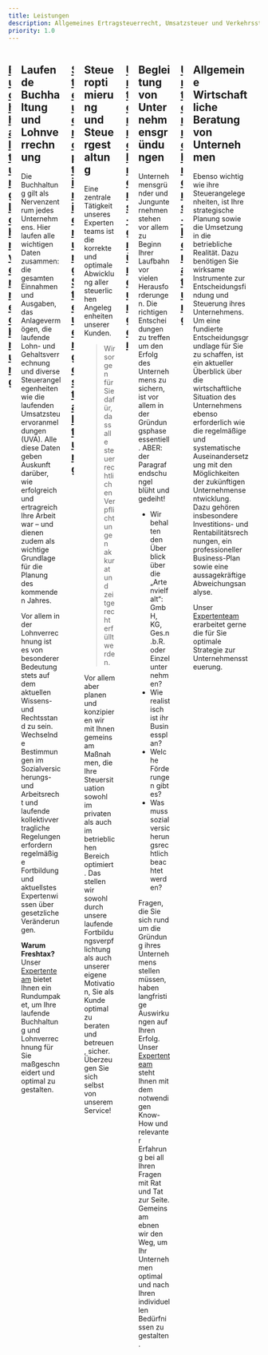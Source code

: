 ```yaml
---
title: Leistungen
description: Allgemeines Ertragsteuerrecht, Umsatzsteuer und Verkehrssteuern, Gründung und Begleitung von Start-Up Unternehmen, Beratung bei Betriebsübernahmen & Betriebsaufgaben sowie Umgründungen, betriebswirtschaftliche Beratung
priority: 1.0
---
```



<div class="columns is-multiline">
<div class="column is-3">
  <a href="#laufende-buchhaltung-und-lohnverrechnung" class="link">
    <h2 class="is-size-4">Buchhaltung<br>Lohnverrechnung</h2>
  </a>
</div>
<div class="column is-full is-hidden-tablet info" markdown="1" id="0">

## Laufende Buchhaltung und Lohnverrechnung

Die Buchhaltung gilt als Nervenzentrum jedes Unternehmens. Hier laufen alle wichtigen Daten zusammen: die gesamten Einnahmen und Ausgaben, das Anlagevermögen, die laufende Lohn- und Gehaltsverrechnung und diverse Steuerangelegenheiten wie die laufenden Umsatzsteuervoranmeldungen (UVA). Alle diese Daten geben Auskunft darüber, wie erfolgreich und ertragreich Ihre Arbeit war – und dienen zudem als wichtige Grundlage für die Planung des kommenden Jahres.

Vor allem in der Lohnverrechnung ist es von besonderer Bedeutung stets auf dem aktuellen Wissens- und Rechtsstand zu sein. Wechselnde Bestimmungen im Sozialversicherungs- und Arbeitsrecht und laufende kollektivvertragliche Regelungen erfordern regelmäßige Fortbildung und aktuellstes Expertenwissen über gesetzliche Veränderungen.

**Warum Freshtax?**  
Unser [Expertenteam](/team) bietet Ihnen ein Rundumpaket, um Ihre laufende Buchhaltung und Lohnverrechnung für Sie maßgeschneidert und optimal zu gestalten.

</div>
<div class="column is-3">
  <a href="#steueroptimierung-und-steuergestaltung" class="link">
    <h2 class="is-size-4">Steueroptimierung<br>Steuergestaltung</h2>
  </a>
</div>
<div class="column is-full is-hidden-tablet info" markdown="1" id="1">

## Steueroptimierung und Steuergestaltung

Eine zentrale Tätigkeit unseres Expertenteams ist die korrekte und optimale Abwicklung aller steuerlichen Angelegenheiten unserer Kunden. 

> Wir sorgen für Sie dafür, dass alle steuerrechtlichen Verpflichtungen akkurat und zeitgerecht erfüllt werden. 

Vor allem aber planen und konzipieren wir mit Ihnen gemeinsam Maßnahmen, die Ihre Steuersituation sowohl im privaten als auch im betrieblichen Bereich optimiert. Das stellen wir sowohl durch unsere laufende Fortbildungsverpflichtung als auch unserer eigene Motivation, Sie als Kunde optimal zu beraten und betreuen, sicher. Überzeugen Sie sich selbst von unserem Service!

</div>
<div class="column is-3">
  <a href="#begleitung-von-unternehmensgrndungen" class="link">
    <h2 class="is-size-4">Unternehmens-<br>gründungen</h2>
  </a>
</div>
<div class="column is-full is-hidden-tablet info" markdown="1" id="2">

## Begleitung von Unternehmensgründungen 

Unternehmensgründer und Jungunternehmen stehen vor allem zu Beginn Ihrer Laufbahn vor vielen Herausforderungen. Die richtigen Entscheidungen zu treffen um den Erfolg des Unternehmens zu sichern, ist vor allem in der Gründungsphase essentiell. ABER: der Paragrafendschungel blüht und gedeiht! 

* Wir behalten den Überblick über die „Artenvielfalt“: GmbH, KG, Ges.n.b.R. oder Einzelunternehmen?
* Wie realistisch ist ihr Businessplan?
* Welche Förderungen gibt es?
* Was muss sozialversicherungsrechtlich beachtet werden?

Fragen, die Sie sich rund um die Gründung ihres Unternehmens stellen müssen, haben langfristige Auswirkungen auf Ihren Erfolg. Unser [Expertenteam](/team) steht Ihnen mit dem notwendigen Know-How und relevanter Erfahrung bei all Ihren Fragen mit Rat und Tat zur Seite. Gemeinsam ebnen wir den Weg, um Ihr Unternehmen optimal und nach Ihren individuellen Bedürfnissen zu gestalten.

</div>
<div class="column is-3">
  <a href="#allgemeine-wirtschaftliche-beratung-von-unternehmen" class="link">
    <h2 class="is-size-4">Unternehmens-<br>beratung</h2>
  </a>
</div>
<div class="column is-full is-hidden-tablet info" markdown="1" id="3">

## Allgemeine Wirtschaftliche Beratung von Unternehmen 

Ebenso wichtig wie ihre Steuerangelegenheiten, ist Ihre strategische Planung sowie die Umsetzung in die betriebliche Realität. Dazu benötigen Sie wirksame Instrumente zur Entscheidungsfindung und Steuerung ihres Unternehmens. Um eine fundierte Entscheidungsgrundlage für Sie zu schaffen, ist ein aktueller Überblick über die wirtschaftliche Situation des Unternehmens ebenso erforderlich wie die regelmäßige und systematische Auseinandersetzung mit den Möglichkeiten der zukünftigen Unternehmensentwicklung. Dazu gehören insbesondere Investitions- und Rentabilitätsrechnungen, ein professioneller Business-Plan sowie eine aussagekräftige Abweichungsanalyse. 

Unser [Expertenteam](/team) erarbeitet gerne die für Sie optimale Strategie zur Unternehmenssteuerung.

</div>
<div class="column is-full is-hidden-mobile" id="desktop"></div>
</div>


<script>
  var links = document.getElementsByClassName('link');

  Array.prototype.forEach.call(links, function(link, i) { 
    link.addEventListener('click', function (e) {
      e.preventDefault();
      toggle(i + '');
    });
  });

  var toggle = function (id) {
    var all = document.getElementsByClassName('info'),
        elem = document.getElementById(id),
        desktop = document.getElementById('desktop');

    if(window.innerWidth < 768) {
      // close all others
      Array.prototype.forEach.call(all, function(el) {
        if(el.id !== id) {
          el.classList.remove('open');
        }
      });
      elem.classList.toggle('open');
    } else {
      desktop.innerHTML = desktop.innerHTML === elem.innerHTML ? '' : elem.innerHTML; 
    }

    if(elem.classList.contains('open')) {
      elem.getElementsByTagName('h2')[0].scrollIntoView({ behavior: 'smooth' });
      // window.scrollBy({ top: 80, left: 0, behavior: 'smooth' }); // 80px = fixed header
    }
    
  };
</script>


